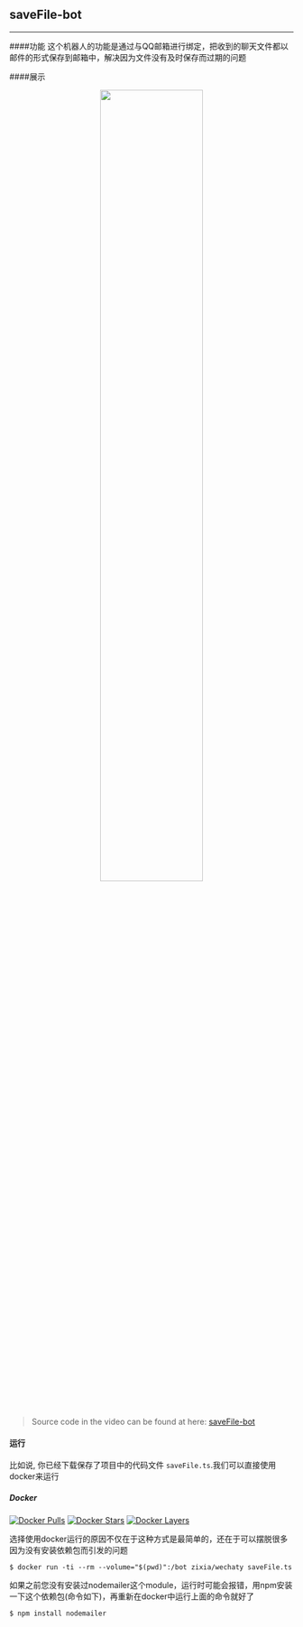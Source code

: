 ## saveFile-bot 
***
####功能
这个机器人的功能是通过与QQ邮箱进行绑定，把收到的聊天文件都以邮件的形式保存到邮箱中，解决因为文件没有及时保存而过期的问题

####展示
<div align="center">
<a target="_blank" href="https://v.qq.com/x/page/g0515hgx4da.html"><img src="https://cloud.githubusercontent.com/assets/1361891/21722581/3ec957d0-d468-11e6-8888-a91c236e0ba2.jpg" border=0 width="60%"></a>
</div>

> Source code in the video can be found at here: [saveFile-bot](https://github.com/lijiarui/wechaty-getting-started)

#### 运行

比如说, 你已经下载保存了项目中的代码文件 `saveFile.ts`.我们可以直接使用docker来运行

##### Docker

[![Docker Pulls](https://img.shields.io/docker/pulls/zixia/wechaty.svg?maxAge=2592000)](https://hub.docker.com/r/zixia/wechaty/) [![Docker Stars](https://img.shields.io/docker/stars/zixia/wechaty.svg?maxAge=2592000)](https://hub.docker.com/r/zixia/wechaty/) [![Docker Layers](https://images.microbadger.com/badges/image/zixia/wechaty.svg)](https://microbadger.com/#/images/zixia/wechaty)

选择使用docker运行的原因不仅在于这种方式是最简单的，还在于可以摆脱很多因为没有安装依赖包而引发的问题

```shell
$ docker run -ti --rm --volume="$(pwd)":/bot zixia/wechaty saveFile.ts
```
如果之前您没有安装过nodemailer这个module，运行时可能会报错，用npm安装一下这个依赖包(命令如下)，再重新在docker中运行上面的命令就好了
```shell
$ npm install nodemailer
```

